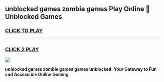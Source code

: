 
## unblocked games zombie games Play Online 👋 Unblocked Games
<h3>
<a href="https://premium.freeplayer.one?title=unblocked_games_zombie_games&ref=19F">CLICK TO PLAY</a></h3>
<hr>

<h3>
<a href="https://premium.freeplayer.one?title=unblocked_games_zombie_games&ref=19F">CLICK 2 PLAY</a>
  
</h3>

<a href="https://premium.freeplayer.one?title=unblocked_games_zombie_games&ref=19F"><img src="https://clearcache.store/games.png"></a>


**unblocked games zombie games games unblocked: Your Gateway to Fun and Accessible Online Gaming**
